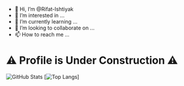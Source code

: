- 👋 Hi, I’m @Rifat-Ishtiyak
- 👀 I’m interested in ...
- 🌱 I’m currently learning ...
- 💞️ I’m looking to collaborate on ...
- 📫 How to reach me ...

# :warning: Profile is Under Construction :warning:

<!---
Rifat-Ishtiyak/Rifat-Ishtiyak is a ✨ special ✨ repository because its `README.md` (this file) appears on your GitHub profile.
You can click the Preview link to take a look at your changes.
--->
![GitHub Stats](https://github-readme-stats.vercel.app/api?username=Rifat-Ishtiyak&theme=radical)
[![Top Langs](https://github-readme-stats.vercel.app/api/top-langs/?username=Rifat-Ishtiyak)]
